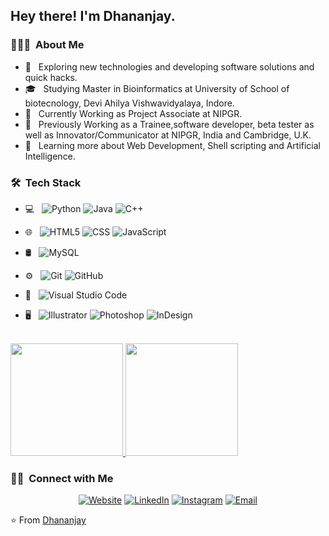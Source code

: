 <h2> Hey there! I'm Dhananjay.</h2>

<h3> 👨🏻‍💻 &nbsp;About Me </h3>

- 🤔 &nbsp; Exploring new technologies and developing software solutions and quick hacks.
- 🎓 &nbsp; Studying Master in Bioinformatics at University of School of biotecnology, Devi Ahilya Vishwavidyalaya, Indore.
- 💼 &nbsp; Currently Working as Project Associate at NIPGR.
- 💼 &nbsp; Previously Working as a Trainee,software developer, beta tester as well as Innovator/Communicator at NIPGR, India and Cambridge, U.K. 
- 🌱 &nbsp; Learning more about Web Development, Shell scripting and Artificial Intelligence.

<h3> 🛠 &nbsp;Tech Stack</h3>

- 💻 &nbsp;
  ![Python](https://img.shields.io/badge/-Python-333333?style=flat&logo=python)
  ![Java](https://img.shields.io/badge/-Java-333333?style=flat&logo=Java&logoColor=007396)
  ![C++](https://img.shields.io/badge/-C++-333333?style=flat&logo=C%2B%2B&logoColor=00599C)
  
- 🌐 &nbsp;
  ![HTML5](https://img.shields.io/badge/-HTML5-333333?style=flat&logo=HTML5)
  ![CSS](https://img.shields.io/badge/-CSS-333333?style=flat&logo=CSS3&logoColor=1572B6)
  ![JavaScript](https://img.shields.io/badge/-JavaScript-333333?style=flat&logo=javascript)
  
- 🛢 &nbsp;
  ![MySQL](https://img.shields.io/badge/-MySQL-333333?style=flat&logo=mysql)
 
- ⚙️ &nbsp;
  ![Git](https://img.shields.io/badge/-Git-333333?style=flat&logo=git)
  ![GitHub](https://img.shields.io/badge/-GitHub-333333?style=flat&logo=github)
  
- 🔧 &nbsp;
  ![Visual Studio Code](https://img.shields.io/badge/-Visual%20Studio%20Code-333333?style=flat&logo=visual-studio-code&logoColor=007ACC)
  
- 🖥 &nbsp;
  ![Illustrator](https://img.shields.io/badge/-Illustrator-333333?style=flat&logo=adobe-illustrator)
  ![Photoshop](https://img.shields.io/badge/-Photoshop-333333?style=flat&logo=adobe-photoshop)
  ![InDesign](https://img.shields.io/badge/-InDesign-333333?style=flat&logo=adobe-indesign)

<br/>

<a href="https://github.com/xenophiliamee">
  <img height="180em" src="https://github-readme-stats.vercel.app/api?username=xenophiliamee&theme=buefy&show_icons=true" />
  <img height="180em" src="https://github-readme-stats.vercel.app/api/top-langs/?username=xenophiliamee&theme=buefy&layout=compact" />
</a>

<br/>

<h3> 🤝🏻 &nbsp;Connect with Me </h3>

<p align="center">
<a href="https://dhananjaysharma.netlify.app/"><img alt="Website" src="https://img.shields.io/badge/Website-www.Dhananjaysharma.com-blue?style=flat-square&logo=google-chrome"></a>
<a href="https://www.linkedin.com/in/dhananjay-sharma-3b209a203/"><img alt="LinkedIn" src="https://img.shields.io/badge/LinkedIn-Dhananjay%20Sharma-blue?style=flat-square&logo=linkedin"></a>
<a href="https://www.instagram.com/creative_innerme/"><img alt="Instagram" src="https://img.shields.io/badge/Instagram-Dhananjay__-blue?style=flat-square&logo=instagram"></a>
<a href="mailto:Dhananjaysharma2506@gmail.com"><img alt="Email" src="https://img.shields.io/badge/Email-Dhananjaysharma2506@gmail.com-blue?style=flat-square&logo=gmail"></a>
</p>

⭐️ From [Dhananjay](https://github.com/xenophiliamee)
